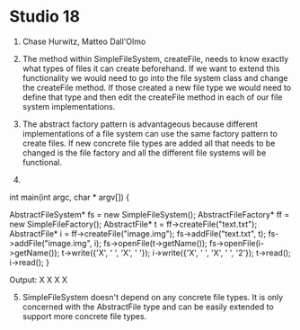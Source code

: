 # Studio 18

1. Chase Hurwitz, Matteo Dall'Olmo

2. 
   The method within SimpleFileSystem, createFile, needs to know exactly what types of files it can create beforehand.
   If we want to extend this functionality we would need to go into the file system class and change the createFile
   method. If those created a new file type we would need to define that type and then edit the createFile method
   in each of our file system implementations.

3.
   The abstract factory pattern is advantageous because different implementations of a file system can use the same
   factory pattern to create files. If new concrete file types are added all that needs to be changed is the file
   factory and all the different file systems will be functional.

4.
int main(int argc, char * argv[]) {

   AbstractFileSystem* fs = new SimpleFileSystem();
   AbstractFileFactory* ff = new SimpleFileFactory();
   AbstractFile* t = ff->createFile("text.txt");
   AbstractFile* i = ff->createFile("image.img");
   fs->addFile("text.txt", t);
   fs->addFile("image.img", i);
   fs->openFile(t->getName());
   fs->openFile(i->getName());
   t->write({'X', ' ', 'X', ' '});
   i->write({'X', ' ', 'X', ' ', '2'});
   t->read();
   i->read();
   }
   
Output:
X X
X
X 

5.
   SimpleFileSystem doesn't depend on any concrete file types. It is only concerned with the AbstractFile type and
   can be easily extended to support more concrete file types.
